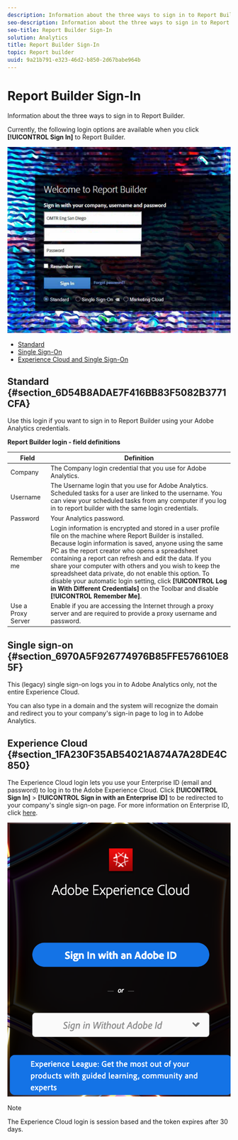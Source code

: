 ```yaml
---
description: Information about the three ways to sign in to Report Builder.
seo-description: Information about the three ways to sign in to Report Builder.
seo-title: Report Builder Sign-In
solution: Analytics
title: Report Builder Sign-In
topic: Report builder
uuid: 9a21b791-e323-46d2-b850-2d67babe964b
---
```


# Report Builder Sign-In

Information about the three ways to sign in to Report Builder.

Currently, the following login options are available when you click **[!UICONTROL Sign In]** to Report Builder.

![](assets/login_screen.png)

* [Standard](/help/analyze/report-builder/setup/login.md#section_6D54B8ADAE7F416BB83F5082B3771CFA) 
* [Single Sign-On](/help/analyze/report-builder/setup/login.md#section_6970A5F926774976B85FFE576610E85F) 
* [Experience Cloud and Single Sign-On](/help/analyze/report-builder/setup/login.md#section_1FA230F35AB54021A874A7A28DE4C850)

## Standard {#section_6D54B8ADAE7F416BB83F5082B3771CFA}

Use this login if you want to sign in to Report Builder using your Adobe Analytics credentials.

**Report Builder login - field definitions** 

| Field | Definition |
|--- |--- |
|Company|The Company login credential that you use for Adobe Analytics.|
|Username|The Username login that you use for Adobe Analytics. Scheduled tasks for a user are linked to the username. You can view your scheduled tasks from any computer if you log in to report builder with the same login credentials.|
|Password|Your Analytics password.|
|Remember me|Login information is encrypted and stored in a user profile file on the machine where Report Builder is installed. Because login information is saved, anyone using the same PC as the report creator who opens a spreadsheet containing a report can refresh and edit the data. If you share your computer with others and you wish to keep the spreadsheet data private, do not enable this option.  To disable your automatic login setting, click **[!UICONTROL Log in With Different Credentials]** on the Toolbar and disable **[!UICONTROL Remember Me]**.|
|Use a Proxy Server|Enable if you are accessing the Internet through a proxy server and are required to provide a proxy username and password.|

## Single sign-on {#section_6970A5F926774976B85FFE576610E85F}

This (legacy) single sign-on logs you in to Adobe Analytics only, not the entire Experience Cloud.

You can also type in a domain and the system will recognize the domain and redirect you to your company's sign-in page to log in to Adobe Analytics.

## Experience Cloud {#section_1FA230F35AB54021A874A7A28DE4C850}

The Experience Cloud login lets you use your Enterprise ID (email and password) to log in to the Adobe Experience Cloud. Click **[!UICONTROL Sign In]** > **[!UICONTROL Sign in with an Enterprise ID]** to be redirected to your company's single sign-on page. For more information on Enterprise ID, click [here](https://helpx.adobe.com/enterprise/kb/enterprise-id-faq.html#whatis).

![](assets/adobe_id_login.png)

>[!NOTE]
>
>The Experience Cloud login is session based and the token expires after 30 days.

